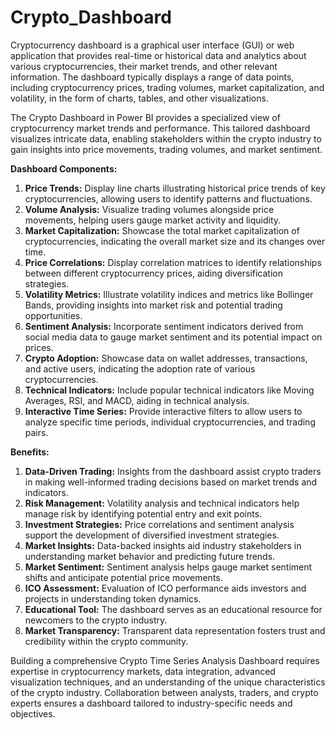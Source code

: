 # **Crypto_Dashboard**
Cryptocurrency dashboard is a graphical user interface (GUI) or web application that provides real-time or historical data and analytics about various cryptocurrencies, their market trends, and other relevant information. The dashboard typically displays a range of data points, including cryptocurrency prices, trading volumes, market capitalization, and volatility, in the form of charts, tables, and other visualizations.

The Crypto Dashboard in Power BI provides a specialized view of cryptocurrency market trends and performance. This tailored dashboard visualizes intricate data, enabling stakeholders within the crypto industry to gain insights into price movements, trading volumes, and market sentiment.

**Dashboard Components:**
1. **Price Trends:** Display line charts illustrating historical price trends of key cryptocurrencies, allowing users to identify patterns and fluctuations.
2. **Volume Analysis:** Visualize trading volumes alongside price movements, helping users gauge market activity and liquidity.
3. **Market Capitalization:** Showcase the total market capitalization of cryptocurrencies, indicating the overall market size and its changes over time.
4. **Price Correlations:** Display correlation matrices to identify relationships between different cryptocurrency prices, aiding diversification strategies.
5. **Volatility Metrics:** Illustrate volatility indices and metrics like Bollinger Bands, providing insights into market risk and potential trading opportunities.
6. **Sentiment Analysis:** Incorporate sentiment indicators derived from social media data to gauge market sentiment and its potential impact on prices.
7. **Crypto Adoption:** Showcase data on wallet addresses, transactions, and active users, indicating the adoption rate of various cryptocurrencies.
8. **Technical Indicators:** Include popular technical indicators like Moving Averages, RSI, and MACD, aiding in technical analysis.
9. **Interactive Time Series:** Provide interactive filters to allow users to analyze specific time periods, individual cryptocurrencies, and trading pairs.

**Benefits:**

1. **Data-Driven Trading:** Insights from the dashboard assist crypto traders in making well-informed trading decisions based on market trends and indicators.
2. **Risk Management:** Volatility analysis and technical indicators help manage risk by identifying potential entry and exit points.
3. **Investment Strategies:** Price correlations and sentiment analysis support the development of diversified investment strategies.
4. **Market Insights:** Data-backed insights aid industry stakeholders in understanding market behavior and predicting future trends.
5. **Market Sentiment:** Sentiment analysis helps gauge market sentiment shifts and anticipate potential price movements.
6. **ICO Assessment:** Evaluation of ICO performance aids investors and projects in understanding token dynamics.
7. **Educational Tool:** The dashboard serves as an educational resource for newcomers to the crypto industry.
8. **Market Transparency:** Transparent data representation fosters trust and credibility within the crypto community.

Building a comprehensive Crypto Time Series Analysis Dashboard requires expertise in cryptocurrency markets, data integration, advanced visualization techniques, and an understanding of the unique characteristics of the crypto industry. Collaboration between analysts, traders, and crypto experts ensures a dashboard tailored to industry-specific needs and objectives.
